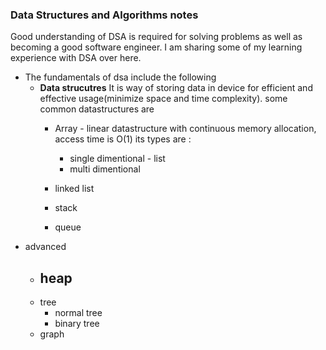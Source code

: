 ### Data Structures and Algorithms notes

Good understanding of DSA is required for solving problems as well as becoming a good software engineer. I am sharing some of my learning experience with DSA over here.

- The fundamentals of dsa include the following
  - **Data strucutres**
    It is way of storing data in device for efficient and effective usage(minimize space and time complexity). some common datastructures are 
    - Array - linear datastructure with continuous memory allocation, access time is O(1) its types are :
      - single dimentional - list
      - multi dimentional


    - linked list
    - stack
    - queue
- advanced
  - heap
    -
  - tree
    - normal tree
    - binary tree
  - graph
